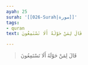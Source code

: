 ```yaml
---
ayah: 25
surah: '[[026-Surah|سورة]]'
tags:
- quran
text: قَالَ لِمَنْ حَوْلَهُ أَلَا تَسْتَمِعُونَ

---
```

> قَالَ لِمَنْ حَوْلَهُ أَلَا تَسْتَمِعُونَ
